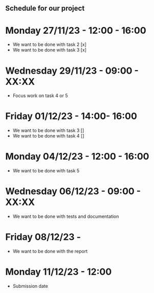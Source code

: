 ## Schedule for our project

# Monday 27/11/23 - 12:00 - 16:00
* We want to be done with task 2 [x]
* We want to be done with task 3 [x]

# Wednesday 29/11/23 - 09:00 - XX:XX
* Focus work on task 4 or 5 

# Friday 01/12/23 - 14:00- 16:00 
* We want to be done with task 3 []
* We want to be done with task 4 []

# Monday 04/12/23 - 12:00 - 16:00 
* We want to be done with task 5

# Wednesday 06/12/23 - 09:00 - XX:XX
* We want to be done with tests and documentation

# Friday 08/12/23 - 
* We want to be done with the report

# Monday 11/12/23 - 12:00
* Submission date 